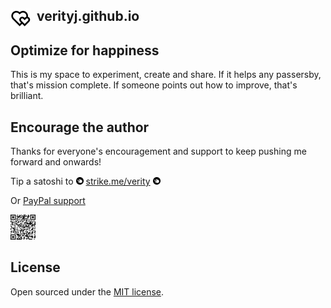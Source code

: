 <h2>
  <img src="/favicon.png" width="32px;" style="float: left; margin-left: 0px; margin-right: 10px; margin-top: 0px; margin-bottom: 0px; padding: 0px; border: 0px;" />
  verityj.github.io
</h2>

## Optimize for happiness

This is my space to experiment, create and share. If it helps any passersby, that's mission complete. If someone points out how to improve, that's brilliant.

## Encourage the author

Thanks for everyone's encouragement and support to keep pushing me forward and onwards!

Tip a satoshi to   <img src="/assets/images/strike.png" width="12px;" />  [strike.me/verity](https://strike.me/verity/)  <img src="/assets/images/strike.png" width="12px;" />

Or [PayPal support](https://www.paypal.com/donate/?hosted_button_id=D2SU4GD8PEXCW)

<img src="/assets/images/qr.png" width="40px;" />

## License

Open sourced under the [MIT license](LICENSE.md).
